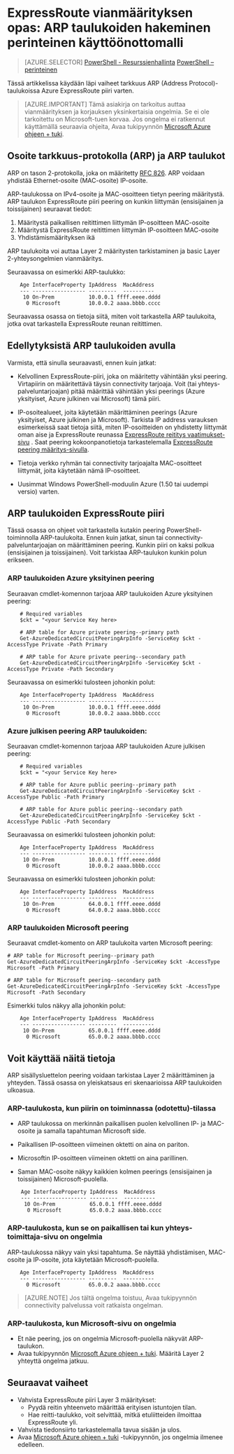 <properties
   pageTitle="ExpressRoute vianmäärityksen opas: taulukoiden hakeminen ARP | Microsoft Azure"
   description="Tällä sivulla on ohjeet ExpressRoute piiri taulukoiden ARP hakeminen."
   documentationCenter="na"
   services="expressroute"
   authors="ganesr"
   manager="carolz"
   editor="tysonn"/>
<tags
   ms.service="expressroute"
   ms.devlang="na"
   ms.topic="article"
   ms.tgt_pltfrm="na"
   ms.workload="infrastructure-services"
   ms.date="10/10/2016"
   ms.author="ganesr"/>

# <a name="expressroute-troubleshooting-guide-getting-arp-tables-in-the-classic-deployment-model"></a>ExpressRoute vianmäärityksen opas: ARP taulukoiden hakeminen perinteinen käyttöönottomalli

> [AZURE.SELECTOR]
[PowerShell - Resurssienhallinta](expressroute-troubleshooting-arp-resource-manager.md)
[PowerShell – perinteinen](expressroute-troubleshooting-arp-classic.md)

Tässä artikkelissa käydään läpi vaiheet tarkkuus ARP (Address Protocol)-taulukoissa Azure ExpressRoute piiri varten.

>[AZURE.IMPORTANT] Tämä asiakirja on tarkoitus auttaa vianmäärityksen ja korjauksen yksinkertaisia ongelmia. Se ei ole tarkoitettu on Microsoft-tuen korvaa. Jos ongelma ei ratkennut käyttämällä seuraavia ohjeita, Avaa tukipyynnön [Microsoft Azure ohjeen + tuki](https://portal.azure.com/?#blade/Microsoft_Azure_Support/HelpAndSupportBlade).

## <a name="address-resolution-protocol-arp-and-arp-tables"></a>Osoite tarkkuus-protokolla (ARP) ja ARP taulukot
ARP on tason 2-protokolla, joka on määritetty [RFC 826](https://tools.ietf.org/html/rfc826). ARP voidaan yhdistää Ethernet-osoite (MAC-osoite) IP-osoite.

ARP-taulukossa on IPv4-osoite ja MAC-osoitteen tietyn peering määritystä. ARP taulukon ExpressRoute piiri peering on kunkin liittymän (ensisijainen ja toissijainen) seuraavat tiedot:

1. Määritystä paikallisen reitittimen liittymän IP-osoitteen MAC-osoite
2. Määritystä ExpressRoute reitittimen liittymän IP-osoitteen MAC-osoite
3. Yhdistämismäärityksen ikä

ARP taulukoita voi auttaa Layer 2 määritysten tarkistaminen ja basic Layer 2-yhteysongelmien vianmääritys.

Seuraavassa on esimerkki ARP-taulukko:

        Age InterfaceProperty IpAddress  MacAddress    
        --- ----------------- ---------  ----------    
         10 On-Prem           10.0.0.1 ffff.eeee.dddd
          0 Microsoft         10.0.0.2 aaaa.bbbb.cccc


Seuraavassa osassa on tietoja siitä, miten voit tarkastella ARP taulukoita, jotka ovat tarkastella ExpressRoute reunan reitittimen.

## <a name="prerequisites-for-using-arp-tables"></a>Edellytyksistä ARP taulukoiden avulla

Varmista, että sinulla seuraavasti, ennen kuin jatkat:

 - Kelvollinen ExpressRoute-piiri, joka on määritetty vähintään yksi peering. Virtapiirin on määritettävä täysin connectivity tarjoaja. Voit (tai yhteys-palveluntarjoajan) pitää määrittää vähintään yksi peerings (Azure yksityiset, Azure julkinen vai Microsoft) tämä piiri.

 - IP-osoitealueet, joita käytetään määrittäminen peerings (Azure yksityiset, Azure julkinen ja Microsoft). Tarkista IP address varauksen esimerkeissä saat tietoja siitä, miten IP-osoitteiden on yhdistetty liittymät oman aise ja ExpressRoute reunassa [ExpressRoute reititys vaatimukset-sivu](expressroute-routing.md) . Saat peering kokoonpanotietoja tarkastelemalla [ExpressRoute peering määritys-sivulla](expressroute-howto-routing-classic.md).

 - Tietoja verkko ryhmän tai connectivity tarjoajalta MAC-osoitteet liittymät, joita käytetään nämä IP-osoitteet.

 - Uusimmat Windows PowerShell-moduulin Azure (1.50 tai uudempi versio) varten.

## <a name="arp-tables-for-your-expressroute-circuit"></a>ARP taulukoiden ExpressRoute piiri
Tässä osassa on ohjeet voit tarkastella kutakin peering PowerShell-toiminnolla ARP-taulukoita. Ennen kuin jatkat, sinun tai connectivity-palveluntarjoajan on määrittäminen peering. Kunkin piiri on kaksi polkua (ensisijainen ja toissijainen). Voit tarkistaa ARP-taulukon kunkin polun erikseen.

### <a name="arp-tables-for-azure-private-peering"></a>ARP taulukoiden Azure yksityinen peering
Seuraavan cmdlet-komennon tarjoaa ARP taulukoiden Azure yksityinen peering:

        # Required variables
        $ckt = "<your Service Key here>

        # ARP table for Azure private peering--primary path
        Get-AzureDedicatedCircuitPeeringArpInfo -ServiceKey $ckt -AccessType Private -Path Primary

        # ARP table for Azure private peering--secondary path
        Get-AzureDedicatedCircuitPeeringArpInfo -ServiceKey $ckt -AccessType Private -Path Secondary

Seuraavassa on esimerkki tulosteen johonkin polut:

        Age InterfaceProperty IpAddress  MacAddress    
        --- ----------------- ---------  ----------    
         10 On-Prem           10.0.0.1 ffff.eeee.dddd
          0 Microsoft         10.0.0.2 aaaa.bbbb.cccc


### <a name="arp-tables-for-azure-public-peering"></a>Azure julkisen peering ARP taulukoiden:
Seuraavan cmdlet-komennon tarjoaa ARP taulukoiden Azure julkisen peering:

        # Required variables
        $ckt = "<your Service Key here>

        # ARP table for Azure public peering--primary path
        Get-AzureDedicatedCircuitPeeringArpInfo -ServiceKey $ckt -AccessType Public -Path Primary

        # ARP table for Azure public peering--secondary path
        Get-AzureDedicatedCircuitPeeringArpInfo -ServiceKey $ckt -AccessType Public -Path Secondary

Seuraavassa on esimerkki tulosteen johonkin polut:

        Age InterfaceProperty IpAddress  MacAddress    
        --- ----------------- ---------  ----------    
         10 On-Prem           10.0.0.1 ffff.eeee.dddd
          0 Microsoft         10.0.0.2 aaaa.bbbb.cccc


Seuraavassa on esimerkki tulosteen johonkin polut:

        Age InterfaceProperty IpAddress  MacAddress    
        --- ----------------- ---------  ----------    
         10 On-Prem           64.0.0.1 ffff.eeee.dddd
          0 Microsoft         64.0.0.2 aaaa.bbbb.cccc


### <a name="arp-tables-for-microsoft-peering"></a>ARP taulukoiden Microsoft peering
Seuraavat cmdlet-komento on ARP taulukoita varten Microsoft peering:

    # ARP table for Microsoft peering--primary path
    Get-AzureDedicatedCircuitPeeringArpInfo -ServiceKey $ckt -AccessType Microsoft -Path Primary

    # ARP table for Microsoft peering--secondary path
    Get-AzureDedicatedCircuitPeeringArpInfo -ServiceKey $ckt -AccessType Microsoft -Path Secondary


Esimerkki tulos näkyy alla johonkin polut:

        Age InterfaceProperty IpAddress  MacAddress    
        --- ----------------- ---------  ----------    
         10 On-Prem           65.0.0.1 ffff.eeee.dddd
          0 Microsoft         65.0.0.2 aaaa.bbbb.cccc


## <a name="how-to-use-this-information"></a>Voit käyttää näitä tietoja
ARP sisällysluettelon peering voidaan tarkistaa Layer 2 määrittäminen ja yhteyden. Tässä osassa on yleiskatsaus eri skenaarioissa ARP taulukoiden ulkoasua.

### <a name="arp-table-when-a-circuit-is-in-an-operational-expected-state"></a>ARP-taulukosta, kun piirin on toiminnassa (odotettu)-tilassa

 - ARP taulukossa on merkinnän paikallisen puolen kelvollinen IP- ja MAC-osoite ja samalla tapahtuman Microsoft side.
 - Paikallisen IP-osoitteen viimeinen oktetti on aina on pariton.
 - Microsoftin IP-osoitteen viimeinen oktetti on aina parillinen.
 - Saman MAC-osoite näkyy kaikkien kolmen peerings (ensisijainen ja toissijainen) Microsoft-puolella.


        Age InterfaceProperty IpAddress  MacAddress    
        --- ----------------- ---------  ----------    
         10 On-Prem           65.0.0.1 ffff.eeee.dddd
          0 Microsoft         65.0.0.2 aaaa.bbbb.cccc

### <a name="arp-table-when-its-on-premises-or-when-the-connectivity-provider-side-has-problems"></a>ARP-taulukosta, kun se on paikallisen tai kun yhteys-toimittaja-sivu on ongelmia

 ARP-taulukossa näkyy vain yksi tapahtuma. Se näyttää yhdistämisen, MAC-osoite ja IP-osoite, jota käytetään Microsoft-puolella.

        Age InterfaceProperty IpAddress  MacAddress    
        --- ----------------- ---------  ----------    
          0 Microsoft         65.0.0.2 aaaa.bbbb.cccc

>[AZURE.NOTE] Jos tältä ongelma toistuu, Avaa tukipyynnön connectivity palvelussa voit ratkaista ongelman.


### <a name="arp-table-when-the-microsoft-side-has-problems"></a>ARP-taulukosta, kun Microsoft-sivu on ongelmia

 - Et näe peering, jos on ongelmia Microsoft-puolella näkyvät ARP-taulukon.
 -  Avaa tukipyynnön [Microsoft Azure ohjeen + tuki](https://portal.azure.com/?#blade/Microsoft_Azure_Support/HelpAndSupportBlade). Määritä Layer 2 yhteyttä ongelma jatkuu.

## <a name="next-steps"></a>Seuraavat vaiheet

 - Vahvista ExpressRoute piiri Layer 3 määritykset:
     - Pyydä reitin yhteenveto määrittää erityisen istuntojen tilan.
     - Hae reitti-taulukko, voit selvittää, mitkä etuliitteiden ilmoittaa ExpressRoute yli.
 - Vahvista tiedonsiirto tarkastelemalla tavua sisään ja ulos.
 - Avaa [Microsoft Azure ohjeen + tuki](https://portal.azure.com/?#blade/Microsoft_Azure_Support/HelpAndSupportBlade) -tukipyynnön, jos ongelmia ilmenee edelleen.
